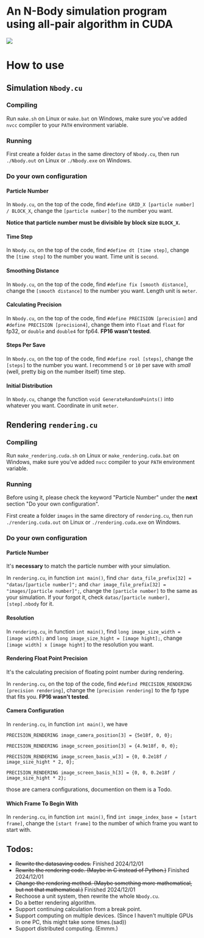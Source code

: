 # An N-Body simulation program using all-pair algorithm in CUDA

![](131072-1152.bmp)

# How to use

## Simulation `Nbody.cu`

### Compiling

Run `make.sh` on Linux or `make.bat` on Windows, make sure you've added `nvcc` compiler to your `PATH` environment variable. 

### Running 

First create a folder `datas` in the same directory of `Nbody.cu`, then run `./Nbody.out` on Linux or `./Nbody.exe` on Windows. 

### Do your own configuration 

#### Particle Number

In `Nbody.cu`, on the top of the code, find `#define GRID_X [particle number] / BLOCK_X`, change the `[particle number]` to the number you want. 

**Notice that particle number must be divisible by block size `BLOCK_X`.** 

#### Time Step

In `Nbody.cu`, on the top of the code, find `#define dt [time step]`, change the `[time step]` to the number you want. Time unit is `second`. 

#### Smoothing Distance 

In `Nbody.cu`, on the top of the code, find `#define fix [smooth distance]`, change the `[smooth distance]` to the number you want. Length unit is `meter`. 

#### Calculating Precision 

In `Nbody.cu`, on the top of the code, find `#define PRECISION [precision]` and `#define PRECISION [precision4]`, change them into `float` and `float` for fp32, or `double` and `double4` for fp64. **FP16 wasn't tested**. 

#### Steps Per Save 

In `Nbody.cu`, on the top of the code, find `#define rool [steps]`, change the `[steps]` to the number you want. I recommend `5` or `10` per save with _small_ (well, pretty big on the number itself) time step. 

#### Initial Distribution 

In `Nbody.cu`, change the function `void GenerateRandomPoints()` into whatever you want. Coordinate in unit `meter`. 


## Rendering `rendering.cu` 

### Compiling 

Run `make_rendering.cuda.sh` on Linux or `make_rendering.cuda.bat` on Windows, make sure you've added `nvcc` compiler to your `PATH` environment variable. 

### Running 

Before using it, please check the keyword "Particle Number" under the **next** section "Do your own configuration". 

First create a folder `images` in the same directory of `rendering.cu`, then run `./rendering.cuda.out` on Linux or `./rendering.cuda.exe` on Windows.

### Do your own configuration 

#### Particle Number

It's **necessary** to match the particle number with your simulation. 

In `rendering.cu`, in function `int main()`, find `char data_file_prefix[32] = "datas/[particle number]";` and `char image_file_prefix[32] = "images/[particle number]";`, change the `[particle number]` to the same as your simulation. If your forgot it, check `datas/[particle number],[step].nbody` for it. 

#### Resolution 

In `rendering.cu`, in function `int main()`, find `long image_size_width = [image width];` and `long image_size_hight = [image hight];`, change `[image width] x [image hight]` to the resolution you want. 

#### Rendering Float Point Precision 

It's the calculating precision of floating point number during rendering. 

In `rendering.cu`, on the top of the code, find `#defind PRECISION_RENDERING [precision rendering]`, change the `[precision rendering]` to the fp type that fits you. **FP16 wasn't tested**. 

#### Camera Configuration 

In `rendering.cu`, in function `int main()`, we have 

`PRECISION_RENDERING image_camera_position[3] = {5e18f, 0, 0};`

`PRECISION_RENDERING image_screen_position[3] = {4.9e18f, 0, 0}; `

`PRECISION_RENDERING image_screen_basis_w[3] = {0, 0.2e18f / image_size_hight * 2, 0}; `

`PRECISION_RENDERING image_screen_basis_h[3] = {0, 0, 0.2e18f / image_size_hight * 2};`

those are camera configurations, documention on them is a Todo. 

#### Which Frame To Begin With 

In `rendering.cu`, in function `int main()`, find `int image_index_base = [start frame]`, change the `[start frame]` to the number of which frame you want to start with. 
 

## Todos:
- ~~Rewrite the datasaving codes.~~ Finished 2024/12/01
- ~~Rewrite the rendering code. (Maybe in C instead of Python.)~~ Finished 2024/12/01
- ~~Change the rendering method. (Maybe something more mathematical, but not that mathematical.)~~ Finished 2024/12/01
- Rechoose a unit system, then rewrite the whole `Nbody.cu`.
- Do a better rendering algorithm.
- Support continuing calculation from a break point. 
- Support computing on multiple devices. (Since I haven't multiple GPUs in one PC, this might take some times.(sad)) 
- Support distributed computing. (Emmm.) 
